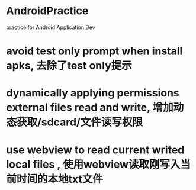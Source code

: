 # AndroidPractice
practice for Android Application Dev
# avoid test only prompt when install apks, 去除了test only提示
# dynamically applying permissions external files read and write, 增加动态获取/sdcard/文件读写权限
# use webview to read current writed local files , 使用webview读取刚写入当前时间的本地txt文件
